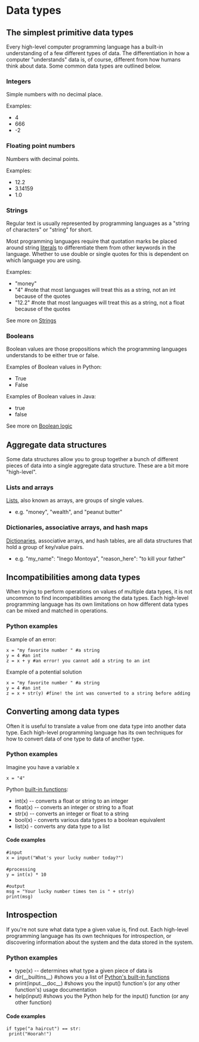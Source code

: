 # Data types

## The simplest primitive data types

Every high-level computer programming language has a built-in
understanding of a few different types of data. The differentiation in
how a computer \"understands\" data is, of course, different from how
humans think about data. Some common data types are outlined below.

### Integers

Simple numbers with no decimal place.

Examples:

- 4
- 666
- -2

### Floating point numbers

Numbers with decimal points.

Examples:

- 12.2
- 3.14159
- 1.0

### Strings

Regular text is usually represented by programming languages as a
\"string of characters\" or \"string\" for short.

Most programming languages require that quotation marks be placed around
string [literals](Variables,_literals,_and_expressions) to
differentiate them from other keywords in the language. Whether to use
double or single quotes for this is dependent on which language you are
using.

Examples:

- \"money\"
- \"4\" \#note that most languages will treat this as a string, not an
  int because of the quotes
- \"12.2\" \#note that most languages will treat this as a string, not
  a float because of the quotes

See more on [Strings](Strings)

### Booleans

Boolean values are those propositions which the programming languages
understands to be either true or false.

Examples of Boolean values in Python:

- True
- False

Examples of Boolean values in Java:

- true
- false

See more on [Boolean logic](Boolean_logic_primitives)

## Aggregate data structures

Some data structures allow you to group together a bunch of different
pieces of data into a single aggregate data structure. These are a bit
more \"high-level\".

### Lists and arrays

[Lists](Lists), also known as arrays, are groups of single
values.

- e.g. \"money\", \"wealth\", and \"peanut butter\"

### Dictionaries, associative arrays, and hash maps

[Dictionaries](Dictionaries), associative arrays, and hash
tables, are all data structures that hold a group of key/value pairs.

- e.g. \"my_name\": \"Inego Montoya\", \"reason_here\": \"to kill your
  father\"

## Incompatibilities among data types

When trying to perform operations on values of multiple data types, it
is not uncommon to find incompatibilities among the data types. Each
high-level programming language has its own limitations on how different
data types can be mixed and matched in operations.

### Python examples

Example of an error:

`x = "my favorite number " #a string`\
`y = 4 #an int`\
`z = x + y #an error! you cannot add a string to an int`

Example of a potential solution

`x = "my favorite number " #a string`\
`y = 4 #an int`\
`z = x + str(y) #fine! the int was converted to a string before adding`

## Converting among data types

Often it is useful to translate a value from one data type into another
data type. Each high-level programming language has its own techniques
for how to convert data of one type to data of another type.

### Python examples

Imagine you have a variable x

`x = "4"`

Python [built-in functions](Modules_in_Python#built-ins):

- int(x) -- converts a float or string to an integer
- float(x) -- converts an integer or string to a float
- str(x) -- converts an integer or float to a string
- bool(x) - converts various data types to a boolean equivalent
- list(x) - converts any data type to a list

#### Code examples

`#input`\
`x = input("What's your lucky number today?")`\
\
`#processing`\
`y = int(x) * 10`\
\
`#output`\
`msg = "Your lucky number times ten is " + str(y)`\
`print(msg)`

## Introspection

If you\'re not sure what data type a given value is, find out. Each
high-level programming language has its own techniques for
introspection, or discovering information about the system and the data
stored in the system.

### Python examples

- type(x) -- determines what type a given piece of data is
- dir(\_\_builtins\_\_) \#shows you a list of [Python's built-in
  functions](http://docs.python.org/py3k/library/functions.html)
- print(input.\_\_doc\_\_) \#shows you the input() function's (or any
  other function's) usage documentation
- help(input) \#shows you the Python help for the input() function (or
  any other function)

#### Code examples

`if type("a haircut") == str:`\
` print("Hoorah!")`
